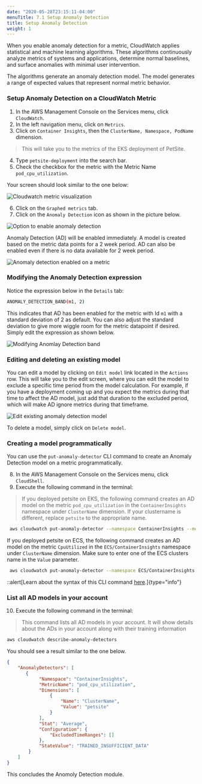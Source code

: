 ```yaml
---
date: "2020-05-28T23:15:11-04:00"
menuTitle: 7.1 Setup Anomaly Detection
title: Setup Anomaly Detection
weight: 1
---
```


When you enable anomaly detection for a metric, CloudWatch applies statistical and machine learning algorithms. These algorithms continuously analyze metrics of systems and applications, determine normal baselines, and surface anomalies with minimal user intervention.

The algorithms generate an anomaly detection model. The model generates a range of expected values that represent normal metric behavior.

### Setup Anomaly Detection on a CloudWatch Metric

1. In the AWS Management Console on the Services menu, click `CloudWatch`.
2. In the left navigation menu, click on `Metrics`.
3. Click on `Container Insights`, then the `ClusterName, Namespace, PodName` dimension.
> This will take you to the metrics of the EKS deployment of PetSite. 

4. Type `petsite-deployment` into the search bar. 
5. Check the checkbox for the metric with the Metric Name `pod_cpu_utilization`.

Your screen should look similar to the one below:


![Cloudwatch metric visualization](/images/anomalydetection/detection1.png?classes=shadow)

6. Click on the `Graphed metrics` tab.
7. Click on the `Anomaly Detection` icon as shown in the picture below.

![Option to enable anomaly detection](/images/anomalydetection/detection2.png)

Anomaly Detection (AD) will be enabled immediately. A model is created based on the metric data points for a 2 week period. AD can also be enabled even if there is no data available for 2 week period.

![Anomaly detection enabled on a metric](/images/anomalydetection/detection3.gif?classes=shadow)

### Modifying the Anomaly Detection expression

Notice the expression below in the `Details` tab:

```bash
ANOMALY_DETECTION_BAND(m1, 2)
```

This indicates that AD has been enabled for the metric with Id `m1` with a standard deviation of 2 as default. You can also adjust the standard deviation to give more wiggle room for the metric datapoint if desired. Simply edit the expression as shown below.

![Modifying Anomlay Detection band](/images/anomalydetection/detection4.gif?classes=shadow)

### Editing and deleting an existing model

You can edit a model by  clicking on `Edit model` link located in the `Actions` row. This will take you to the edit screen, where you can edit the model to exclude a specific time period from the model calculation. 
For example, if you have a deployment coming up and you expect the metrics during that time to affect the AD model, just add that duration to the excluded period, which will make AD ignore metrics during that timeframe.

![Edit existing anomaly detection model](/images/anomalydetection/detection5.png?classes=shadow)

To delete a model, simply click on `Delete model`.

### Creating a model programmatically

You can use the `put-anomaly-detector` CLI command to create an Anomaly Detection model on a metric programmatically. 

8. In the AWS Management Console on the Services menu, click `CloudShell`.
9. Execute the following command in the terminal:
> If you deployed petsite on EKS, the following command creates an AD model on the metric `pod_cpu_utilization` in the `ContainerInsights` namespace under `ClusterName` dimension. If your clustername is different, replace `petsite` to the appropriate name.

```bash
 aws cloudwatch put-anomaly-detector --namespace ContainerInsights --metric-name pod_cpu_utilization --stat Average --dimensions Name=ClusterName,Value=petsite
```

If you deployed petsite on ECS, the following command creates an AD model on the metric `CpuUtilized` in the `ECS/ContainerInsights` namespace under `ClusterName` dimension. Make sure to enter one of the ECS clusters name in the `Value` parameter.

```bash
 aws cloudwatch put-anomaly-detector --namespace ECS/ContainerInsights --metric-name CpuUtilized --stat Average --dimensions Name=ClusterName,Value=<REPLACE_THE_ECS_CLUSTER_NAME_HERE>
```

::alert[Learn about the syntax of this CLI command [here](https://docs.aws.amazon.com/cli/latest/reference/cloudwatch/put-anomaly-detector.html).]{type="info"}

### List all AD models in your account

10. Execute the following command in the terminal: 
> This command lists all AD models in your account. It will show details about the ADs in your account along with their training information
```bash
aws cloudwatch describe-anomaly-detectors
```

You should see a result similar to the one below.

```json
{
    "AnomalyDetectors": [
       {
            "Namespace": "ContainerInsights",
            "MetricName": "pod_cpu_utilization",
            "Dimensions": [
                {
                    "Name": "ClusterName",
                    "Value": "petsite"
                }
            ],
            "Stat": "Average",
            "Configuration": {
                "ExcludedTimeRanges": []
            },
            "StateValue": "TRAINED_INSUFFICIENT_DATA"
        }
    ]
}

```

This concludes the Anomoly Detection module.

